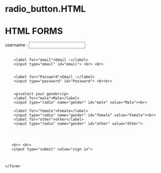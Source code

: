 # radio_button.HTML

<!DOCTYPE html>
<html lang="en">
<head>
    <meta charset="UTF-8">
    <meta http-equiv="X-UA-Compatible" content="IE=edge">
    <meta name="viewport" content="width=device-width, initial-scale=1.0">
    <title>Document</title>
</head>
<body>
      <h1>HTML FORMS</h1>
      <form>
        <label for="username">username :</label>
        <input type="text" id="username"> <br> <br>


        <label for="email">Email :</label>
        <input type="email" id="email"> <br> <br>
        

        <label for="Password">Email :</label>
        <input type="password" id="Password"> <br<br>


        <p>select your gender</p>
        <label for="male">Male</label>
        <input type="radio" name="gender" id="male" value="Male"><br>

        <label for="female">Female</label>
        <input type="radio" name="gender" id="female" value="Female"><br>
        <label for="other">other</label>
        <input type="radio" name="gender" id="other" value="Other">



    
       <br> <br>
       <input type="submit" value="sign in"> 

       
 
    </form>



</body>
</html>
